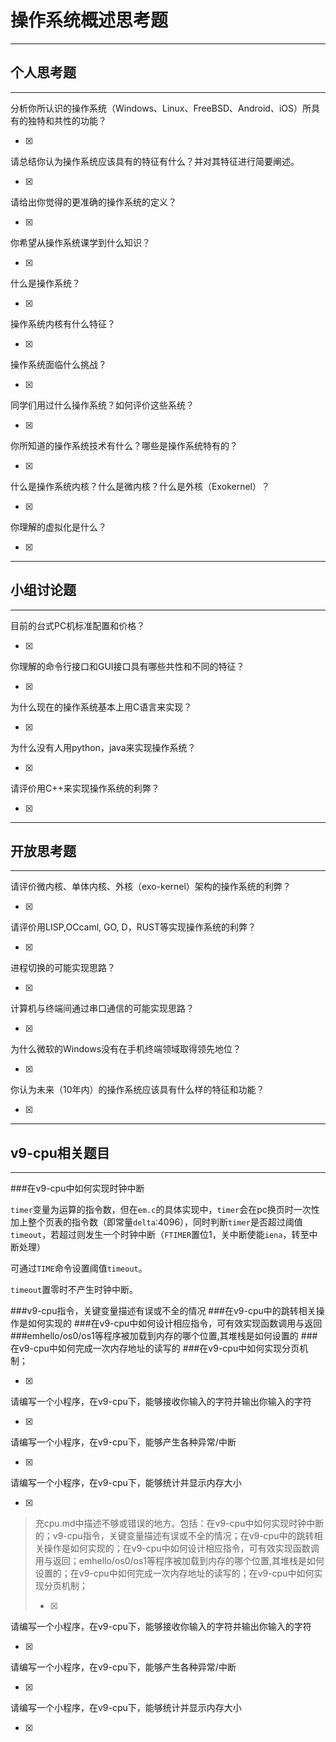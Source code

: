 # 操作系统概述思考题

* * *

## 个人思考题

* * *

分析你所认识的操作系统（Windows、Linux、FreeBSD、Android、iOS）所具有的独特和共性的功能？

*   [x]
> 

请总结你认为操作系统应该具有的特征有什么？并对其特征进行简要阐述。

*   [x]
> 

请给出你觉得的更准确的操作系统的定义？

*   [x]
> 

你希望从操作系统课学到什么知识？

*   [x]
> 

什么是操作系统？

*   [x]
> 

操作系统内核有什么特征？

*   [x]
> 

操作系统面临什么挑战？

*   [x]
> 

同学们用过什么操作系统？如何评价这些系统？

*   [x]
> 

你所知道的操作系统技术有什么？哪些是操作系统特有的？

*   [x]
> 

什么是操作系统内核？什么是微内核？什么是外核（Exokernel）？

*   [x]
> 

你理解的虚拟化是什么？

*   [x]
> 

* * *

## 小组讨论题

* * *

目前的台式PC机标准配置和价格？

*   [x]
> 

你理解的命令行接口和GUI接口具有哪些共性和不同的特征？

*   [x]
> 

为什么现在的操作系统基本上用C语言来实现？

*   [x]
> 

为什么没有人用python，java来实现操作系统？

*   [x]
> 

请评价用C++来实现操作系统的利弊？

*   [x]
> 

* * *

## 开放思考题

* * *

请评价微内核、单体内核、外核（exo-kernel）架构的操作系统的利弊？

*   [x]
> 

请评价用LISP,OCcaml, GO, D，RUST等实现操作系统的利弊？

*   [x]
> 

进程切换的可能实现思路？

*   [x]
> 

计算机与终端间通过串口通信的可能实现思路？

*   [x]
> 

为什么微软的Windows没有在手机终端领域取得领先地位？

*   [x]
> 

你认为未来（10年内）的操作系统应该具有什么样的特征和功能？

*   [x]
> 

* * *

## v9-cpu相关题目

* * *

###在v9-cpu中如何实现时钟中断

`timer`变量为运算的指令数，但在`em.c`的具体实现中，`timer`会在pc换页时一次性加上整个页表的指令数（即常量`delta`:4096），同时判断`timer`是否超过阈值`timeout`，若超过则发生一个时钟中断（`FTIMER`置位1，关中断使能`iena`，转至中断处理）

可通过`TIME`命令设置阈值`timeout`。

`timeout`置零时不产生时钟中断。

###v9-cpu指令，关键变量描述有误或不全的情况
###在v9-cpu中的跳转相关操作是如何实现的
###在v9-cpu中如何设计相应指令，可有效实现函数调用与返回
###emhello/os0/os1等程序被加载到内存的哪个位置,其堆栈是如何设置的
###在v9-cpu中如何完成一次内存地址的读写的
###在v9-cpu中如何实现分页机制；

*   [x]
> 

请编写一个小程序，在v9-cpu下，能够接收你输入的字符并输出你输入的字符

*   [x]
> 

请编写一个小程序，在v9-cpu下，能够产生各种异常/中断

*   [x]
> 

请编写一个小程序，在v9-cpu下，能够统计并显示内存大小

*   [x]
> 充cpu.md中描述不够或错误的地方。包括：在v9-cpu中如何实现时钟中断的；v9-cpu指令，关键变量描述有误或不全的情况；在v9-cpu中的跳转相关操作是如何实现的；在v9-cpu中如何设计相应指令，可有效实现函数调用与返回；emhello/os0/os1等程序被加载到内存的哪个位置,其堆栈是如何设置的；在v9-cpu中如何完成一次内存地址的读写的；在v9-cpu中如何实现分页机制；
> 
> *   [x]

请编写一个小程序，在v9-cpu下，能够接收你输入的字符并输出你输入的字符

*   [x]
> 

请编写一个小程序，在v9-cpu下，能够产生各种异常/中断

*   [x]
> 

请编写一个小程序，在v9-cpu下，能够统计并显示内存大小

*   [x]
> 